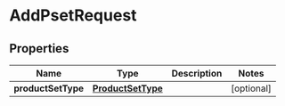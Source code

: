 

# AddPsetRequest


## Properties

Name | Type | Description | Notes
------------ | ------------- | ------------- | -------------
**productSetType** | [**ProductSetType**](ProductSetType.md) |  |  [optional]



